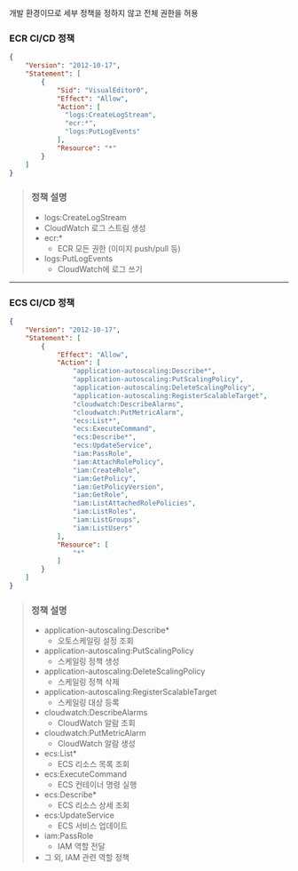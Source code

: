 개발 환경이므로 세부 정책을 정하지 않고 전체 권한을 허용

### ECR CI/CD 정책
```json
{
    "Version": "2012-10-17",
    "Statement": [
        {
            "Sid": "VisualEditor0",
            "Effect": "Allow",
            "Action": [
              "logs:CreateLogStream",
              "ecr:*",
              "logs:PutLogEvents"
            ],
            "Resource": "*"
        }
    ]
}
```

> ### 정책 설명
> - logs:CreateLogStream
>  - CloudWatch 로그 스트림 생성
> - ecr:*
>   - ECR 모든 권한 (이미지 push/pull 등)
> - logs:PutLogEvents
>   - CloudWatch에 로그 쓰기

---

### ECS CI/CD 정책
```json
{
    "Version": "2012-10-17",
    "Statement": [
        {
            "Effect": "Allow",
            "Action": [
                "application-autoscaling:Describe*",
                "application-autoscaling:PutScalingPolicy",
                "application-autoscaling:DeleteScalingPolicy",
                "application-autoscaling:RegisterScalableTarget",
                "cloudwatch:DescribeAlarms",
                "cloudwatch:PutMetricAlarm",
                "ecs:List*",
                "ecs:ExecuteCommand",
                "ecs:Describe*",
                "ecs:UpdateService",
                "iam:PassRole",
                "iam:AttachRolePolicy",
                "iam:CreateRole",
                "iam:GetPolicy",
                "iam:GetPolicyVersion",
                "iam:GetRole",
                "iam:ListAttachedRolePolicies",
                "iam:ListRoles",
                "iam:ListGroups",
                "iam:ListUsers"
            ],
            "Resource": [
                "*"
            ]
        }
    ]
}
```

> ### 정책 설명
> - application-autoscaling:Describe*
>   - 오토스케일링 설정 조회
> - application-autoscaling:PutScalingPolicy
>   - 스케일링 정책 생성
> - application-autoscaling:DeleteScalingPolicy
>   - 스케일링 정책 삭제
> - application-autoscaling:RegisterScalableTarget
>   - 스케일링 대상 등록
> - cloudwatch:DescribeAlarms
>   - CloudWatch 알람 조회
> - cloudwatch:PutMetricAlarm
>   - CloudWatch 알람 생성
> - ecs:List*
>   - ECS 리소스 목록 조회
> - ecs:ExecuteCommand
>   - ECS 컨테이너 명령 실행
> - ecs:Describe*
>   - ECS 리소스 상세 조회
> - ecs:UpdateService
>   - ECS 서비스 업데이트
> - iam:PassRole
>   - IAM 역할 전달
> - 그 외, IAM 관련 역할 정책